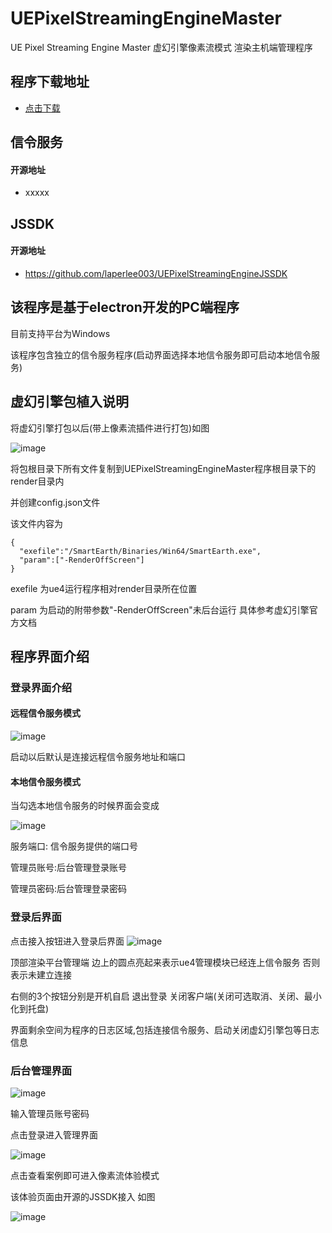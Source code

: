 # UEPixelStreamingEngineMaster
UE Pixel Streaming Engine Master
虚幻引擎像素流模式 渲染主机端管理程序

## 程序下载地址
- [点击下载](https://ue-pixel-streaming-engine.oss-cn-hangzhou.aliyuncs.com/UEPixelStreamingEngineMaster.exe)

## 信令服务
#### 开源地址
- xxxxx


## JSSDK
#### 开源地址
- https://github.com/laperlee003/UEPixelStreamingEngineJSSDK

## 该程序是基于electron开发的PC端程序
目前支持平台为Windows

该程序包含独立的信令服务程序(启动界面选择本地信令服务即可启动本地信令服务)


## 虚幻引擎包植入说明
将虚幻引擎打包以后(带上像素流插件进行打包)如图

![image](https://user-images.githubusercontent.com/15978397/174209865-f2ba0258-7c3f-4f71-92c8-128627908e23.png)

将包根目录下所有文件复制到UEPixelStreamingEngineMaster程序根目录下的render目录内

并创建config.json文件

该文件内容为
```
{
  "exefile":"/SmartEarth/Binaries/Win64/SmartEarth.exe",
  "param":["-RenderOffScreen"]
}
```
exefile 为ue4运行程序相对render目录所在位置

param 为启动的附带参数"-RenderOffScreen"未后台运行 具体参考虚幻引擎官方文档


## 程序界面介绍
### 登录界面介绍
#### 远程信令服务模式
![image](https://user-images.githubusercontent.com/15978397/174204722-015a3229-4d0d-404c-b354-9c4bc94616fb.png)

启动以后默认是连接远程信令服务地址和端口

#### 本地信令服务模式
当勾选本地信令服务的时候界面会变成

![image](https://user-images.githubusercontent.com/15978397/174548395-a22814d0-a6b4-4ec8-bf76-c2d9dd396d9d.png)

服务端口: 信令服务提供的端口号

管理员账号:后台管理登录账号

管理员密码:后台管理登录密码

### 登录后界面
点击接入按钮进入登录后界面
![image](https://user-images.githubusercontent.com/15978397/174206003-abc424e3-f538-472c-b892-a83b14c4eadb.png)

顶部渲染平台管理端 边上的圆点亮起来表示ue4管理模块已经连上信令服务 否则表示未建立连接

右侧的3个按钮分别是开机自启 退出登录 关闭客户端(关闭可选取消、关闭、最小化到托盘)

界面剩余空间为程序的日志区域,包括连接信令服务、启动关闭虚幻引擎包等日志信息

### 后台管理界面
![image](https://user-images.githubusercontent.com/15978397/174212423-59caa5ab-6ab7-4396-986b-fd2e1e95a1d1.png)

输入管理员账号密码

点击登录进入管理界面

![image](https://user-images.githubusercontent.com/15978397/174212490-19fc7b11-26aa-4fcb-a02d-704d5b102308.png)

点击查看案例即可进入像素流体验模式

该体验页面由开源的JSSDK接入 如图

![image](https://user-images.githubusercontent.com/15978397/175313939-37f034a3-fb83-473b-b2c4-3e99fb4a31e5.png)

